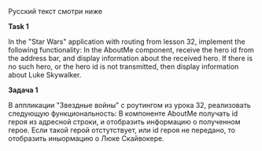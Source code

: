 Русский текст смотри ниже

**Task 1**

In the "Star Wars" application with routing from lesson 32, implement the following functionality: In the AboutMe component, receive the hero id from the address bar, and display information about the received hero. If there is no such hero, or the hero id is not transmitted, then display information about Luke Skywalker.


**Задача 1**

В аппликации "Звездные войны" с роутингом из урока 32, реализовать следующую функциональность: В компоненте AboutMe получать id героя из адресной строки, и отобразить информацию о полученном герое. Если такой герой отстутствует, или id героя не передано, то отобразить иныормацию о Люке Скайвокере.